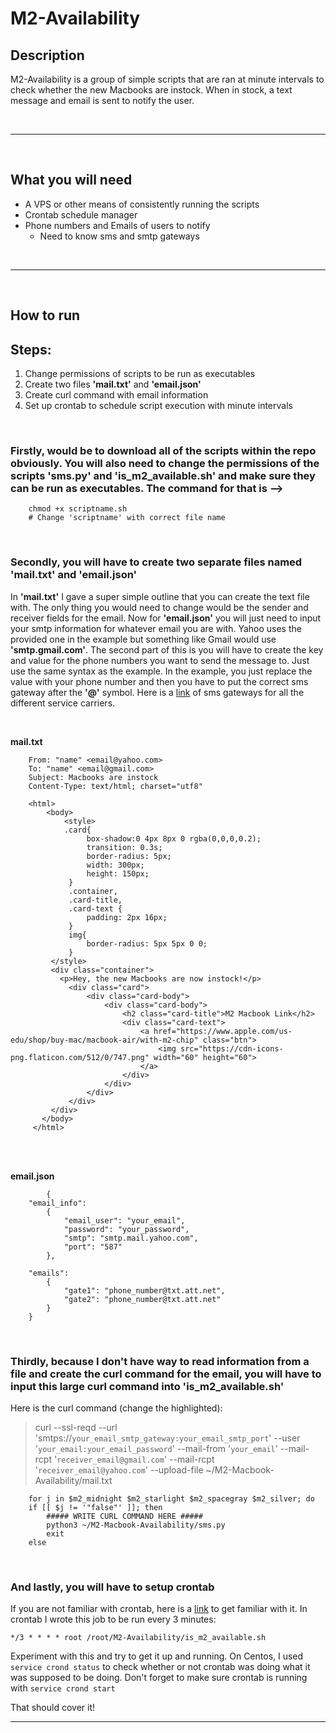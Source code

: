 # M2-Availability
##  **Description**
M2-Availability is a group of simple scripts that are ran at minute intervals to check whether the new Macbooks are instock. When in stock, a text message and email is sent to notify the user.

<br>

---

<br>

## **What you will need**
* A VPS or other means of consistently running the scripts
* Crontab schedule manager
* Phone numbers and Emails of users to notify
  * Need to know sms and smtp gateways 

<br>

---

<br>

## **How to run**
## Steps:
1. Change permissions of scripts to be run as executables
2. Create two files **'mail.txt'** and **'email.json'**
3. Create curl command with email information
4. Set up crontab to schedule script execution with minute intervals

<br>

### **Firstly**, would be to download all of the scripts within the repo **obviously**. You will also need to change the permissions of the scripts **'sms.py'** and **'is_m2_available.sh'** and make sure they can be run as executables. The command for that is -->

        chmod +x scriptname.sh      
        # Change 'scriptname' with correct file name

<br>

### **Secondly**, you will have to create two separate files named **'mail.txt'** and **'email.json'**
In **'mail.txt'** I gave a super simple outline that you can create the text file with. The only thing you would need to change would be the sender and receiver fields for the email. Now for **'email.json'** you will just need to input your smtp information for whatever email you are with. Yahoo uses the provided one in the example but something like Gmail would use **'smtp.gmail.com'**. The second part of this is you will have to create the key and value for the phone numbers you want to send the message to. Just use the same syntax as the example. In the example, you just replace the value with your phone number and then you have to put the correct sms gateway after the **'@'** symbol. Here is a [link](https://www.liquisearch.com/list_of_sms_gateways) of sms gateways for all the different service carriers. 

<br>

**mail.txt**  
```
    From: "name" <email@yahoo.com>
    To: "name" <email@gmail.com>
    Subject: Macbooks are instock 
    Content-Type: text/html; charset="utf8" 

    <html>   
        <body>     
            <style>         
            .card{
                 box-shadow:0 4px 8px 0 rgba(0,0,0,0.2);
                 transition: 0.3s;
                 border-radius: 5px;
                 width: 300px;
                 height: 150px;
             }
             .container,
             .card-title,
             .card-text {
                 padding: 2px 16px;
             }
             img{
                 border-radius: 5px 5px 0 0;
             }
         </style>
         <div class="container">
           <p>Hey, the new Macbooks are now instock!</p>
             <div class="card">
                 <div class="card-body">
                     <div class="card-body">
                         <h2 class="card-title">M2 Macbook Link</h2>
                         <div class="card-text">
                             <a href="https://www.apple.com/us-edu/shop/buy-mac/macbook-air/with-m2-chip" class="btn">
                                 <img src="https://cdn-icons-png.flaticon.com/512/0/747.png" width="60" height="60">
                             </a>
                         </div>
                     </div>
                 </div>
             </div>
         </div>
       </body>
     </html>
```
<br><br>

**email.json**
```
        {
    "email_info": 
        {
            "email_user": "your_email",
            "password": "your_password",
            "smtp": "smtp.mail.yahoo.com",
            "port": "587"
        },
    
    "emails": 
        {
            "gate1": "phone_number@txt.att.net",
            "gate2": "phone_number@txt.att.net"
        } 
    }
```

<br>

### **Thirdly**, because I don't have way to read information from a file and create the curl command for the email, you will have to input this large curl command into **'is_m2_available.sh'**

Here is the curl command (change the highlighted):
>  curl --ssl-reqd --url 'smtps://`your_email_smtp_gateway:your_email_smtp_port`' --user '`your_email:your_email_password`' --mail-from '`your_email`' --mail-rcpt '`receiver_email@gmail.com`' --mail-rcpt '`receiver_email@yahoo.com`' --upload-file ~/M2-Macbook-Availability/mail.txt
```
    for j in $m2_midnight $m2_starlight $m2_spacegray $m2_silver; do
    if [[ $j != '"false"' ]]; then
        ##### WRITE CURL COMMAND HERE #####
    	python3 ~/M2-Macbook-Availability/sms.py
    	exit
    else 
```

<br>

### **And lastly,** you will have to setup crontab

If you are not familiar with crontab, here is a [link](https://phoenixnap.com/kb/set-up-cron-job-linux) to get familiar with it. In crontab I wrote this job to be run every 3 minutes:
        
    */3 * * * * root /root/M2-Availability/is_m2_available.sh
Experiment with this and try to get it up and running. On Centos, I used `service crond status` to check whether or not crontab was doing what it was supposed to be doing. Don't forget to make sure crontab is running with `service crond start`

That should cover it!

---

